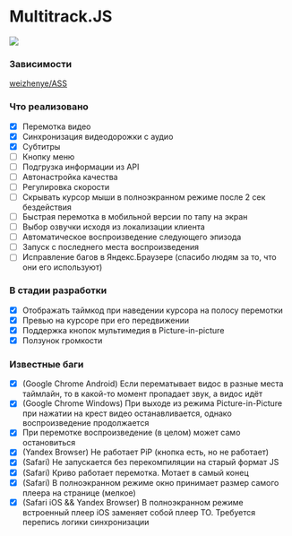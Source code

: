 # Multitrack.JS

![](https://raw.githubusercontent.com/Ponywka/multitrack.js/master/screenshot.png)

### Зависимости
[weizhenye/ASS](https://github.com/weizhenye/ASS "weizhenye/ASS")

### Что реализовано
- [x] Перемотка видео
- [x] Синхронизация видеодорожки с аудио
- [x] Субтитры
- [ ] Кнопку меню
- [ ] Подгрузка информации из API
- [ ] Автонастройка качества
- [ ] Регулировка скорости
- [ ] Скрывать курсор мыши в полноэкранном режиме после 2 сек бездействия
- [ ] Быстрая перемотка в мобильной версии по тапу на экран
- [ ] Выбор озвучки исходя из локализации клиента
- [ ] Автоматическое воспроизведение следующего эпизода
- [ ] Запуск с последнего места воспроизведения
- [ ] Исправление багов в Яндекс.Браузере (спасибо людям за то, что они его используют)

### В стадии разработки
- [x] Отображать таймкод при наведении курсора на полосу перемотки
- [x] Превью на курсоре при его передвижении
- [x] Поддержка кнопок мультимедия в Picture-in-picture
- [x] Ползунок громкости

### Известные баги
- [x] (Google Chrome Android) Если перематывает видос в разные места таймлайн, то в какой-то момент пропадает звук, а видос идёт
- [x] (Google Chrome Windows) При выходе из режима Picture-in-Picture при нажатии на крест видео останавливается, однако воспроизведение продолжается
- [x] При перемотке воспроизведение (в целом) может само остановиться
- [x] (Yandex Browser) Не работает PiP (кнопка есть, но не работает)
- [x] (Safari) Не запускается без перекомпиляции на старый формат JS
- [x] (Safari) Криво работает перемотка. Мотает в самый конец
- [x] (Safari) В полноэкранном режиме окно принимает размер самого плеера на странице (мелкое)
- [x] (Safari iOS && Yandex Browser) В полноэкранном режиме встроенный плеер iOS заменяет собой плеер ТО. Требуется перепись логики синхронизации
